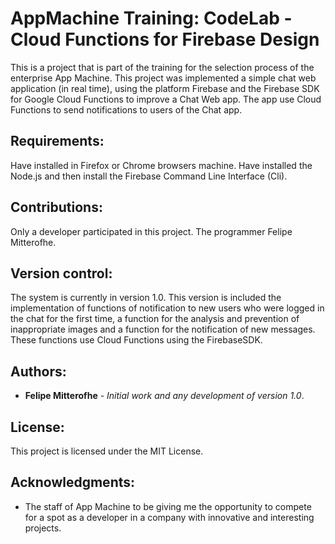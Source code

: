 # AppMachine Training: CodeLab - Cloud Functions for Firebase Design

This is a project that is part of the training for the selection process of the enterprise App Machine. This project was implemented a simple chat web application (in real time), using the platform Firebase and the Firebase SDK for Google Cloud Functions to improve a Chat Web app. The app use Cloud Functions to send notifications to users of the Chat app.

## Requirements:

Have installed in Firefox or Chrome browsers machine. Have installed the Node.js and then install the Firebase Command Line Interface (Cli).

## Contributions:

Only a developer participated in this project. The programmer Felipe Mitterofhe.

## Version control:

The system is currently in version 1.0. This version is included the implementation of functions of notification to new users who were logged in the chat for the first time, a function for the analysis and prevention of inappropriate images and a function for the notification of new messages. These functions use Cloud Functions using the FirebaseSDK.

## Authors:

* **Felipe Mitterofhe** - *Initial work and any development of version 1.0*.

## License:

This project is licensed under the MIT License.

## Acknowledgments:

* The staff of App Machine to be giving me the opportunity to compete for a spot as a developer in a company with innovative and interesting projects.

